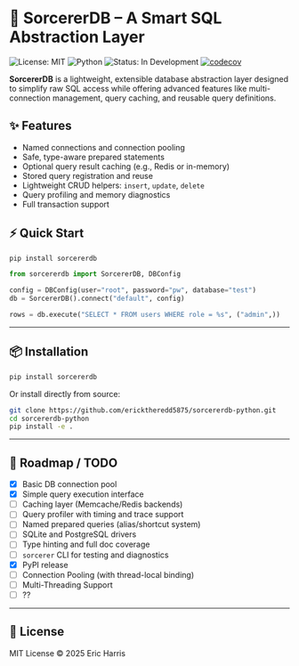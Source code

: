 # 🔮 SorcererDB – A Smart SQL Abstraction Layer

![License: MIT](https://img.shields.io/badge/License-MIT-yellow.svg)
![Python](https://img.shields.io/badge/python-3.8%2B-blue)
![Status: In Development](https://img.shields.io/badge/status-alpha-orange)
[![codecov](https://codecov.io/gh/ericktheredd5875/sorcererdb-python/graph/badge.svg?token=579MCVZ7P3)](https://codecov.io/gh/ericktheredd5875/sorcererdb-python)

**SorcererDB** is a lightweight, extensible database abstraction layer designed to simplify raw SQL access while offering advanced features like multi-connection management, query caching, and reusable query definitions.

## ✨ Features

- Named connections and connection pooling
- Safe, type-aware prepared statements
- Optional query result caching (e.g., Redis or in-memory)
- Stored query registration and reuse
- Lightweight CRUD helpers: `insert`, `update`, `delete`
- Query profiling and memory diagnostics
- Full transaction support

## ⚡️ Quick Start

```bash
pip install sorcererdb
```

```python
from sorcererdb import SorcererDB, DBConfig

config = DBConfig(user="root", password="pw", database="test")
db = SorcererDB().connect("default", config)

rows = db.execute("SELECT * FROM users WHERE role = %s", ("admin",))
```

---

## 📦 Installation

```bash
pip install sorcererdb
```

Or install directly from source:

```bash
git clone https://github.com/ericktheredd5875/sorcererdb-python.git
cd sorcererdb-python
pip install -e .
```

---

## 🧭 Roadmap / TODO

- [x] Basic DB connection pool
- [x] Simple query execution interface
- [ ] Caching layer (Memcache/Redis backends)
- [ ] Query profiler with timing and trace support
- [ ] Named prepared queries (alias/shortcut system)
- [ ] SQLite and PostgreSQL drivers
- [ ] Type hinting and full doc coverage
- [ ] `sorcerer` CLI for testing and diagnostics
- [x] PyPI release
- [ ] Connection Pooling (with thread-local binding)
- [ ] Multi-Threading Support
- [ ] ??

---

## 📜 License

MIT License © 2025 Eric Harris

